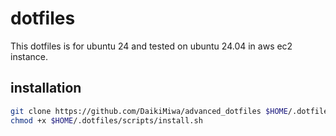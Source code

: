 # dotfiles

This dotfiles is for ubuntu 24 and tested on ubuntu 24.04 in aws ec2 instance.

## installation

```bash
git clone https://github.com/DaikiMiwa/advanced_dotfiles $HOME/.dotfiles
chmod +x $HOME/.dotfiles/scripts/install.sh
```
